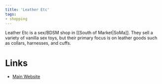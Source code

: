 ```yaml
---
title: 'Leather Etc'
tags:
- shopping
---
```


Leather Etc is a sex/BDSM shop in [[South of Market|SoMa]]. They sell a variety of vanilla sex toys, but their primary focus is on leather goods such as collars, harnesses, and cuffs.

# Links
- [Main Website](https://www.leatheretc.com)